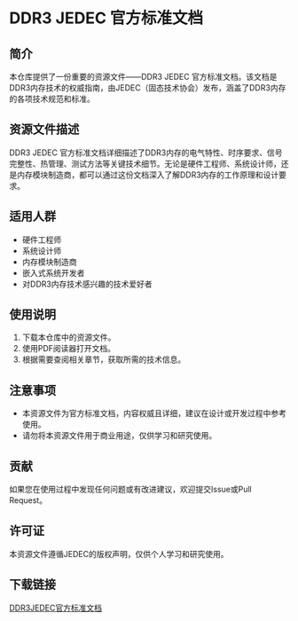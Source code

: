 # DDR3 JEDEC 官方标准文档

## 简介

本仓库提供了一份重要的资源文件——DDR3 JEDEC 官方标准文档。该文档是DDR3内存技术的权威指南，由JEDEC（固态技术协会）发布，涵盖了DDR3内存的各项技术规范和标准。

## 资源文件描述

DDR3 JEDEC 官方标准文档详细描述了DDR3内存的电气特性、时序要求、信号完整性、热管理、测试方法等关键技术细节。无论是硬件工程师、系统设计师，还是内存模块制造商，都可以通过这份文档深入了解DDR3内存的工作原理和设计要求。

## 适用人群

- 硬件工程师
- 系统设计师
- 内存模块制造商
- 嵌入式系统开发者
- 对DDR3内存技术感兴趣的技术爱好者

## 使用说明

1. 下载本仓库中的资源文件。
2. 使用PDF阅读器打开文档。
3. 根据需要查阅相关章节，获取所需的技术信息。

## 注意事项

- 本资源文件为官方标准文档，内容权威且详细，建议在设计或开发过程中参考使用。
- 请勿将本资源文件用于商业用途，仅供学习和研究使用。

## 贡献

如果您在使用过程中发现任何问题或有改进建议，欢迎提交Issue或Pull Request。

## 许可证

本资源文件遵循JEDEC的版权声明，仅供个人学习和研究使用。

## 下载链接

[DDR3JEDEC官方标准文档](https://pan.quark.cn/s/0b04b9e3addb)